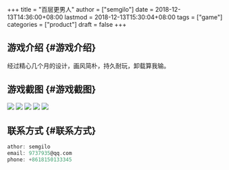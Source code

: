 +++
title = "百层更男人"
author = ["semgilo"]
date = 2018-12-13T14:36:00+08:00
lastmod = 2018-12-13T15:30:04+08:00
tags = ["game"]
categories = ["product"]
draft = false
+++

## 游戏介绍 {#游戏介绍}

经过精心几个月的设计，画风简朴，持久耐玩，卸载算我输。


## 游戏截图 {#游戏截图}

![](/images/game1/1.png) ![](/images/game1/2.png) ![](/images/game1/3.png) ![](/images/game1/4.png) ![](/images/game1/5.png)


## 联系方式 {#联系方式}

```c
athor: semgilo
email: 9737935@qq.com
phone: +8618150133345
```